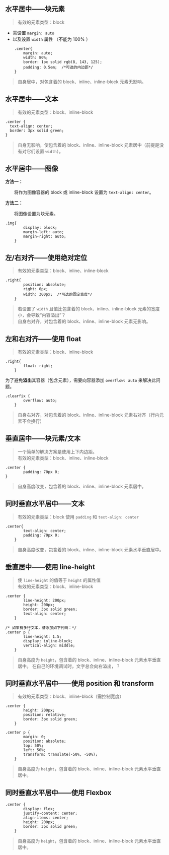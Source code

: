 ## 水平居中——块元素  
> 有效的元素类型：block 
- 需设置 `margin: auto`
- 以及设置 `width` 属性 （不能为 100% ）
```
    .center{
        margin: auto;
        width: 80%;
        border: 1px solid rgb(8, 143, 125);
        padding: 0.5em;  /*可选的内边距*/
    }
```
> 自身居中，对包含着的 block、inline、inline-block 元素无影响。

## 水平居中——文本  
> 有效的元素类型：block、inline-block  
```
.center {
  text-align: center;
  border: 3px solid green;
}
```
> 自身无影响，使包含着的 block、inline、inline-block 元素居中（前提是没有对它们设置 `width`）。

## 水平居中——图像  
**方法一：**  

　　将作为图像容器的 block 或 inline-block 设置为 `text-align: center`。  

**方法二：**  

　　将图像设置为块元素。   
```
.img{
        display: block;
        margin-left: auto;
        margin-right: auto;
    }
```

## 左/右对齐——使用绝对定位
> 有效的元素类型：block、inline、inline-block
```
.right{
        position: absolute;
        right: 0px;
        width: 300px;  /*可选的固定宽度*/
    }
```
> 若设置了 `width` 且值比包含着的 block、inline、inline-block 元素的宽度小，会导致“内容溢出”？  
> 自身右对齐，对包含着的 block、inline、inline-block 元素无影响。

## 左和右对齐——使用 float  
> 有效的元素类型：block、inline-block
```
.right{
        float: right;
    }
```

为了避免**溢出**其容器（包含元素），需要向容器添加 `overflow: auto` 来解决此问题。  
```
.clearfix {
        overflow: auto;
    }
```  
> 自身右对齐，对包含着的 block、inline、inline-block 元素右对齐（行内元素不会换行）

## 垂直居中——块元素/文本  
> 一个简单的解决方案是使用上下内边距。  
> 有效的元素类型：block、inline、inline-block
```
.center {
        padding: 70px 0;
}
```  
> 自身高度改变，包含着的 block、inline、inline-block 元素居中。


## 同时垂直水平居中——文本   
> 有效的元素类型：block
使用 `padding` 和 `text-align: center`
```
.center{
        text-align: center;
        padding: 70px 0;
    }
```
> 自身高度改变，包含着的 block、inline、inline-block 元素水平垂直居中。

## 垂直居中——使用 line-height  
> 使 `line-height` 的值等于 `height` 的属性值  
> 有效的元素类型：block、inline-block
```
.center {
        line-height: 200px;
        height: 200px;
        border: 3px solid green;
        text-align: center;
    }

/* 如果有多行文本，请添加如下代码：*/
.center p {
        line-height: 1.5;
        display: inline-block;
        vertical-align: middle;
    }
```
> 自身高度为 `height`，包含着的 block、inline、inline-block 元素水平垂直居中。
> 在自己的环境调试时，文字总会向右溢出，？

## 同时垂直水平居中——使用 position 和 transform   
> 有效的元素类型：block、inline-block（需控制宽度）
```
.center { 
        height: 200px;
        position: relative;
        border: 3px solid green; 
    }

.center p {
        margin: 0;
        position: absolute;
        top: 50%;
        left: 50%;
        transform: translate(-50%, -50%);
    }
```
> 自身高度为 `height`，包含着的 block、inline、inline-block 元素水平垂直居中。

## 同时垂直水平居中——使用 Flexbox  
```
.center {
        display: flex;
        justify-content: center;
        align-items: center;
        height: 200px;
        border: 3px solid green; 
    }
```
> 自身高度为 `height`，包含着的 block、inline、inline-block 元素水平垂直居中。









